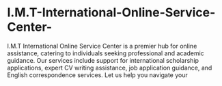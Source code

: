 # I.M.T-International-Online-Service-Center-
I.M.T International Online Service Center is a premier hub for online assistance, catering to individuals seeking professional and academic guidance. Our services include support for international scholarship applications, expert CV writing assistance, job application guidance, and English correspondence services. Let us help you navigate your 
